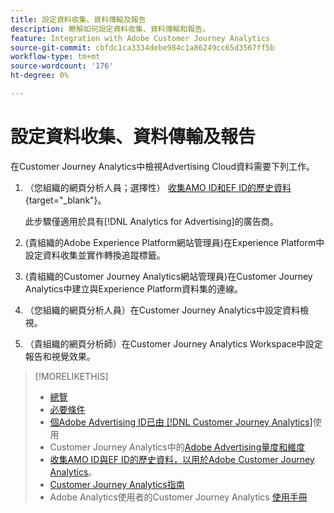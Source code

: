 ```yaml
---
title: 設定資料收集、資料傳輸及報告
description: 瞭解如何設定資料收集、資料傳輸和報告。
feature: Integration with Adobe Customer Journey Analytics
source-git-commit: cbfdc1ca3334debe984c1a86249cc65d3567ff5b
workflow-type: tm+mt
source-wordcount: '176'
ht-degree: 0%

---
```


# 設定資料收集、資料傳輸及報告

在Customer Journey Analytics中檢視Advertising Cloud資料需要下列工作。

<!--
The following procedures explain the steps required to view Advertising Cloud data in Customer Journey Analytics. The procedures include the tasks and settings required for the integration but do not explain all features available for the workflows; see the linked resources for full information.
-->

1. （您組織的網頁分析人員；選擇性） [收集AMO ID和EF ID的歷史資料](/help/integrations/analytics/rvars-to-evars.md){target="_blank"}。

   此步驟僅適用於具有[!DNL Analytics for Advertising]的廣告商。

1. (貴組織的Adobe Experience Platform網站管理員)在Experience Platform中設定資料收集並實作轉換追蹤標籤。

1. (貴組織的Customer Journey Analytics網站管理員)在Customer Journey Analytics中建立與Experience Platform資料集的連線。

1. （您組織的網頁分析人員）在Customer Journey Analytics中設定資料檢視。

1. （貴組織的網頁分析師）在Customer Journey Analytics Workspace中設定報告和視覺效果。

>[!MORELIKETHIS]
>
>* [總覽](overview.md)
>* [必要條件](prerequisites.md)
>* [個Adobe Advertising ID已由 [!DNL Customer Journey Analytics]](ids.md)使用
>* Customer Journey Analytics中的[Adobe Advertising量度和維度](advertising-data-in-cja.md)
>* [收集AMO ID與EF ID的歷史資料，以用於Adobe Customer Journey Analytics](/help/integrations/analytics/rvars-to-evars.md)。
>* [Customer Journey Analytics指南](https://experienceleague.adobe.com/en/docs/analytics-platform/using/cja-landing)
>* Adobe Analytics使用者的Customer Journey Analytics [使用手冊](https://experienceleague.adobe.com/en/docs/analytics-platform/using/compare-aa-cja/aa-to-cja-user)
